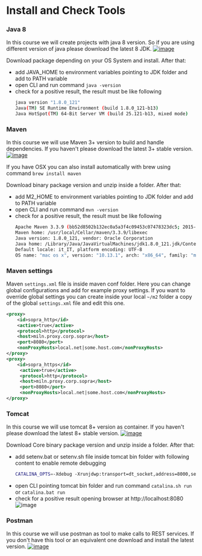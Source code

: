 # Install and Check Tools

### Java 8
In this course we will create projects with java 8 version. So if you are using different version of java please download the latest 8 JDK. 
[![image](http://www.oracle.com//ocom/groups/public/@ocom/documents/digitalasset/1612430.png)](http://www.oracle.com/technetwork/java/javase/downloads/jdk8-downloads-2133151.html)

Download package depending on your OS System and install. After that:
  - add JAVA_HOME to environment variables pointing to JDK folder and add to PATH variable
  - open CLI and run command `java -version`
  - check for a positive result, the result must be like following
    ```bash
    java version "1.8.0_121"
    Java(TM) SE Runtime Environment (build 1.8.0_121-b13)
    Java HotSpot(TM) 64-Bit Server VM (build 25.121-b13, mixed mode)
    ```

### Maven
In this course we will use Maven 3+ version to build and handle dependencies. If you haven't please download the latest 3+ stable version.
[![image](http://www.oracle.com//ocom/groups/public/@ocom/documents/digitalasset/1612430.png)](https://maven.apache.org/download.cgi)

If you have OSX you can also install automatically with brew using command `brew install maven`

Download binary package version and unzip inside a folder. After that:
  - add M2_HOME to environment variables pointing to JDK folder and add to PATH variable
  - open CLI and run command `mvn -version`
  - check for a positive result, the result must be like following
    ```bash
    Apache Maven 3.3.9 (bb52d8502b132ec0a5a3f4c09453c07478323dc5; 2015-11-10T17:41:47+01:00)
    Maven home: /usr/local/Cellar/maven/3.3.9/libexec
    Java version: 1.8.0_121, vendor: Oracle Corporation
    Java home: /Library/Java/JavaVirtualMachines/jdk1.8.0_121.jdk/Contents/Home/jre
    Default locale: it_IT, platform encoding: UTF-8
    OS name: "mac os x", version: "10.13.1", arch: "x86_64", family: "mac"
    ```
### Maven settings
Maven `settings.xml` file is inside maven conf folder. Here you can change global configurations and add for example proxy settings. If you want to override global settings you can create inside your local `~/m2` folder a copy of the global `settings.xml` file and edit this one. 
```xml
<proxy>
    <id>sopra_http</id>
    <active>true</active>
    <protocol>http</protocol>
    <host>miln.proxy.corp.sopra</host>
    <port>8080</port>
    <nonProxyHosts>local.net|some.host.com</nonProxyHosts>
</proxy>
<proxy>
    <id>sopra_https</id>
     <active>true</active>
     <protocol>http</protocol>
     <host>miln.proxy.corp.sopra</host>
     <port>8080</port>
     <nonProxyHosts>local.net|some.host.com</nonProxyHosts>
</proxy>
```
### Tomcat
In this course we will use tomcat 8+ version as container. If you haven't please download the latest 8+ stable version.
[![image](http://www.oracle.com//ocom/groups/public/@ocom/documents/digitalasset/1612430.png)](https://tomcat.apache.org/download-80.cgi)

Download Core binary package version and unzip inside a folder. After that:
  - add setenv.bat or setenv.sh file inside tomcat bin folder with following content to enable remote debugging
    ```sh
    CATALINA_OPTS=-Xdebug -Xrunjdwp:transport=dt_socket,address=8000,server=y,suspend=n
    ```
  - open CLI pointing tomcat bin folder and run command `catalina.sh run` or `catalina.bat run`
  - check for a positive result opening browser at http://localhost:8080
    ![image](https://assets.digitalocean.com/articles/tomcat8_1604/splashscreen.png)

    
### Postman
In this course we will use postman as tool to make calls to REST services. If you don't have this tool or an equivalent one download and install the latest version.
[![image](http://www.oracle.com//ocom/groups/public/@ocom/documents/digitalasset/1612430.png)](https://www.getpostman.com/)
